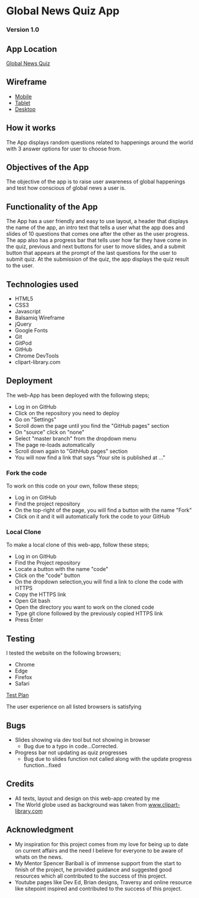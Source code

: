 # Global News Quiz App
### Version 1.0

## App Location
[Global News Quiz](https://oluwafemiawosanya.github.io/MS2-News-Quiz/)

## Wireframe
* [Mobile](https://oluwafemiawosanya.github.io/MS2-News-Quiz/assets/wireframes/Mobile.pdf)
* [Tablet](https://oluwafemiawosanya.github.io/MS2-News-Quiz/assets/wireframes/Tablet.pdf)
* [Desktop](https://oluwafemiawosanya.github.io/MS2-News-Quiz/assets/wireframes/Desktop.pdf)

## How it works
The App displays random questions related to happenings around the world with 3 answer options for user to choose from.

## Objectives of the App
The objective of the app is to raise user awareness of global happenings and test how conscious of global news a  user is.

## Functionality of the App
The App has a user friendly and easy to use layout, a header that displays the name of the app, an intro text that tells a user what the app does
and slides of 10 questions that comes one after the other as the user progress.
The app also has a progress bar that tells user how far they have come in the quiz, previous and next buttons for user to move slides, and a submit button that appears at the prompt of the last questions
for the user to submit quiz.
At the submission of the quiz, the app displays the quiz result to the user.


## Technologies used
* HTML5
* CSS3
* Javascript
* Balsamiq Wireframe
* jQuery
* Google Fonts
* Git
* GitPod
* GitHub
* Chrome DevTools
* clipart-library.com


## Deployment
The web-App has been deployed with the following steps;

* Log in on GitHub
* Click on the repository you need to deploy
* Go on "Settings"
* Scroll down the page until you find the "GitHub pages" section
* On "source" click on "none"
* Select "master branch" from the dropdown menu
* The page re-loads automatically
* Scroll down again to "GithHub pages" section
* You will now find a link that says "Your site is published at ..."

### Fork the code 

To work on this code on your own, follow these steps;

* Log in on GitHub
* Find the project repository
* On the top-right of the page, you will find a button with the name "Fork"
* Click on it and it will automatically fork the code to your GitHub

### Local Clone

To make a local clone of this web-app, follow these steps;

* Log in on GitHub
* Find the Project repository
* Locate a button with the name "code"
* Click on the "code" button
* On the dropdown selection,you will find a link to clone the code with HTTPS
* Copy the HTTPS link
* Open Git bash
* Open the directory you want to work on the cloned code 
* Type git clone followed by the previously copied HTTPS link
* Press Enter


## Testing
I tested the website on the following browsers;
* Chrome
* Edge
* Firefox
* Safari

[Test Plan](https://oluwafemiawosanya.github.io/MS2-News-Quiz/assets/testdoc/MS2-TP.docx)

The user experience on all listed browsers is satisfying

## Bugs
* Slides showing via dev tool but not showing in browser
   * Bug due to a typo in code...Corrected.
* Progress bar not updating as quiz progresses
   * Bug due to slides function not called along with the update progress function...fixed    

## Credits
* All texts, layout and design on this web-app created by me
* The World globe used as background was taken from www.clipart-library.com

## Acknowledgment
* My inspiration for this project comes from my love for being up to date on current affairs and the need I believe for everyone to be aware
of whats on the news.
* My Mentor Spencer Bariball is of immense support from the start to finish of the project, he provided guidance and suggested good resources
which all contributed to the success of this project.
* Youtube pages like Dev Ed, Brian designs, Traversy and online resource like sitepoint inspired and contributed to the success of this project.









